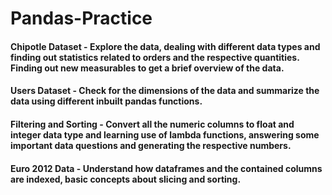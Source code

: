 # Pandas-Practice

#### Chipotle Dataset - Explore the data, dealing with different data types and finding out statistics related to orders and the respective quantities. Finding out new measurables to get a brief overview of the data.
#### Users Dataset - Check for the dimensions of the data and summarize the data using different inbuilt pandas functions.
#### Filtering and Sorting - Convert all the numeric columns to float and integer data type and learning use of lambda functions, answering some important data questions and generating the respective numbers.
#### Euro 2012 Data - Understand how dataframes and the contained columns are indexed, basic concepts about slicing and sorting.
